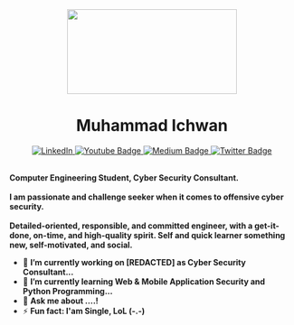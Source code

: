 <div id="header" align="center">
  <img src="https://media.giphy.com/media/HCkbgKLdLWq3OCV8YM/giphy.gif" width="300px" height="150px">
  <h1>Muhammad Ichwan</h1>
  <div id="badges">
    <a href="https://www.linkedin.com/in/muhammad-ichwan-banua/">
      <img src="https://img.shields.io/badge/Linkedin-0077b5?style=flat&logo=linkedin" alt="LinkedIn"/>
    </a>
    <a href="https://www.youtube.com/@muhammad.iwn-banua">
      <img src="https://img.shields.io/badge/YouTube-red?style=flat&logo=youtube&logoColor=white" alt="Youtube Badge"/>
    </a>
    <a href="https://banua.medium.com/">
      <img src="https://img.shields.io/badge/Medium-12100E?style=flat&logo=medium&logoColor=white" alt="Medium Badge"/>
    </a>
    <a href="https://twitter.com/banuaa_">
      <img src="https://img.shields.io/badge/Twitter-blue?style=flat&logo=twitter&logoColor=white" alt="Twitter Badge"/>
    </a>
  </div>
</div>
<div align=left>
  <br>
  <p>
    <strong>
      Computer Engineering Student, Cyber Security Consultant.<br><br>
      I am passionate and challenge seeker when it comes to offensive cyber security.<br><br>
      Detailed-oriented, responsible, and committed engineer, with a get-it-done, on-time, and high-quality spirit. Self and quick learner something new, self-motivated, and social.
    </strong>
  </p>
  <ul>
    <li>🔭 <b>I’m currently working on [REDACTED] as Cyber Security Consultant...</b></li>
    <li>🌱 <b>I’m currently learning Web & Mobile Application Security and Python Programming...</b></li>
    <li>💬 <b>Ask me about ....!</b></li>
    <li>⚡ <b>Fun fact: I'am Single, LoL (-.-)</b></li>
  </ul>
</div>

<!--
**banuaa/banuaa** is a ✨ _special_ ✨ repository because its `README.md` (this file) appears on your GitHub profile.

Here are some ideas to get you started:

- 🔭 I’m currently working on ...
- 🌱 I’m currently learning ...
- 👯 I’m looking to collaborate on ...
- 🤔 I’m looking for help with ...
- 💬 Ask me about ...
- 📫 How to reach me: ...
- 😄 Pronouns: ...
- ⚡ Fun fact: ...
-->
